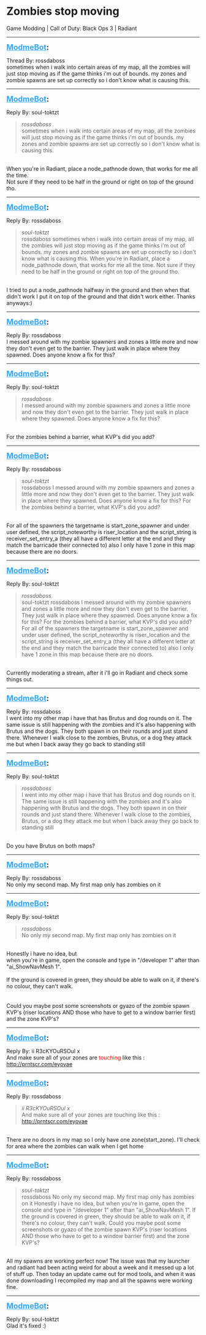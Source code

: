 # Zombies stop moving
Game Modding | Call of Duty: Black Ops 3 | Radiant

---
<strong style="font-size: 1.4em;"><span style="text-decoration: underline;text-decoration-color: #34a7f9;"><span style="color:#34a7f9;">ModmeBot</span></span>:</strong>

<p>Thread By: rossdaboss<br />sometimes when i walk into certain areas of my map, all the zombies will just stop moving as if the game thinks i&#39;m out of bounds. my zones and zombie spawns are set up correctly so i don&#39;t know what is causing this.</p>

---
<strong style="font-size: 1.4em;"><span style="text-decoration: underline;text-decoration-color: #34a7f9;"><span style="color:#34a7f9;">ModmeBot</span></span>:</strong>

<p>Reply By: soul-toktzt<br /><blockquote><em>rossdaboss</em><br />sometimes when i walk into certain areas of my map, all the zombies will just stop moving as if the game thinks i&#39;m out of bounds. my zones and zombie spawns are set up correctly so i don&#39;t know what is causing this.</blockquote><br /> When you&#39;re in Radiant, place a node_pathnode down, that works for me all the time.<br />Not sure if they need to be half in the ground or right on top of the ground tho.</p>

---
<strong style="font-size: 1.4em;"><span style="text-decoration: underline;text-decoration-color: #34a7f9;"><span style="color:#34a7f9;">ModmeBot</span></span>:</strong>

<p>Reply By: rossdaboss<br /><blockquote><em>soul-toktzt</em><br />rossdaboss sometimes when i walk into certain areas of my map, all the zombies will just stop moving as if the game thinks i&#39;m out of bounds. my zones and zombie spawns are set up correctly so i don&#39;t know what is causing this.  When you&#39;re in Radiant, place a node_pathnode down, that works for me all the time. Not sure if they need to be half in the ground or right on top of the ground tho.</blockquote><br /> I tried to put a node_pathnode halfway in the ground and then when that didn&#39;t work I put it on top of the ground and that didn&#39;t work either. Thanks anyways:)</p>

---
<strong style="font-size: 1.4em;"><span style="text-decoration: underline;text-decoration-color: #34a7f9;"><span style="color:#34a7f9;">ModmeBot</span></span>:</strong>

<p>Reply By: rossdaboss<br />I messed around with my zombie spawners and zones a little more and now they don&#39;t  even get to the barrier. They just walk in place where they spawned. Does anyone know a fix for this?</p>

---
<strong style="font-size: 1.4em;"><span style="text-decoration: underline;text-decoration-color: #34a7f9;"><span style="color:#34a7f9;">ModmeBot</span></span>:</strong>

<p>Reply By: soul-toktzt<br /><blockquote><em>rossdaboss</em><br />I messed around with my zombie spawners and zones a little more and now they don&#39;t  even get to the barrier. They just walk in place where they spawned. Does anyone know a fix for this?</blockquote><br /> For the zombies behind a barrier, what KVP&#39;s did you add?</p>

---
<strong style="font-size: 1.4em;"><span style="text-decoration: underline;text-decoration-color: #34a7f9;"><span style="color:#34a7f9;">ModmeBot</span></span>:</strong>

<p>Reply By: rossdaboss<br /><blockquote><em>soul-toktzt</em><br />rossdaboss I messed around with my zombie spawners and zones a little more and now they don&#39;t  even get to the barrier. They just walk in place where they spawned. Does anyone know a fix for this?  For the zombies behind a barrier, what KVP&#39;s did you add?</blockquote><br /> For all of the spawners the targetname is start_zone_spawner and under user defined, the script_noteworthy is riser_location and the script_string is receiver_set_entry_a (they all have a different letter at the end and they match the barricade their connected to) also I only have 1 zone in this map because there are no doors.</p>

---
<strong style="font-size: 1.4em;"><span style="text-decoration: underline;text-decoration-color: #34a7f9;"><span style="color:#34a7f9;">ModmeBot</span></span>:</strong>

<p>Reply By: soul-toktzt<br /><blockquote><em>rossdaboss</em><br />soul-toktzt rossdaboss I messed around with my zombie spawners and zones a little more and now they don&#39;t  even get to the barrier. They just walk in place where they spawned. Does anyone know a fix for this?  For the zombies behind a barrier, what KVP&#39;s did you add?  For all of the spawners the targetname is start_zone_spawner and under user defined, the script_noteworthy is riser_location and the script_string is receiver_set_entry_a (they all have a different letter at the end and they match the barricade their connected to) also I only have 1 zone in this map because there are no doors.</blockquote><br /> Currently moderating a stream, after it i&#39;ll go in Radiant and check some things out.</p>

---
<strong style="font-size: 1.4em;"><span style="text-decoration: underline;text-decoration-color: #34a7f9;"><span style="color:#34a7f9;">ModmeBot</span></span>:</strong>

<p>Reply By: rossdaboss<br />I went into my other map i have that has Brutus and dog rounds on it. The same issue is still happening with the zombies and it&#39;s also happening with Brutus and the dogs. They both spawn in on their rounds and just stand there. Whenever I walk close to the zombies, Brutus, or a dog they attack me but when I back away they go back to standing still</p>

---
<strong style="font-size: 1.4em;"><span style="text-decoration: underline;text-decoration-color: #34a7f9;"><span style="color:#34a7f9;">ModmeBot</span></span>:</strong>

<p>Reply By: soul-toktzt<br /><blockquote><em>rossdaboss</em><br />I went into my other map i have that has Brutus and dog rounds on it. The same issue is still happening with the zombies and it&#39;s also happening with Brutus and the dogs. They both spawn in on their rounds and just stand there. Whenever I walk close to the zombies, Brutus, or a dog they attack me but when I back away they go back to standing still </blockquote><br /> Do you have Brutus on both maps?</p>

---
<strong style="font-size: 1.4em;"><span style="text-decoration: underline;text-decoration-color: #34a7f9;"><span style="color:#34a7f9;">ModmeBot</span></span>:</strong>

<p>Reply By: rossdaboss<br />No only my second map. My first map only has zombies on it</p>

---
<strong style="font-size: 1.4em;"><span style="text-decoration: underline;text-decoration-color: #34a7f9;"><span style="color:#34a7f9;">ModmeBot</span></span>:</strong>

<p>Reply By: soul-toktzt<br /><blockquote><em>rossdaboss</em><br />No only my second map. My first map only has zombies on it</blockquote><br /> Honestly i have no idea, but<br />when you&#39;re in game, open the console and type in &quot;/developer 1&quot; after than &quot;ai_ShowNavMesh 1&quot;.<br /> <br />If the ground is covered in green, they should be able to walk on it, if there&#39;s no colour, they can&#39;t walk.<br /> <br /> <br />Could you maybe post some screenshots or gyazo of the zombie spawn KVP&#39;s (riser locations AND those who have to get to a window barrier first) and the zone KVP&#39;s?</p>

---
<strong style="font-size: 1.4em;"><span style="text-decoration: underline;text-decoration-color: #34a7f9;"><span style="color:#34a7f9;">ModmeBot</span></span>:</strong>

<p>Reply By: ii R3cKYOuRSOul x<br />And make sure all of your zones are <span style="color:#ff0000;">touching</span> like this : <a href="http://prntscr.com/eyovae">http://prntscr.com/eyovae</a></p>

---
<strong style="font-size: 1.4em;"><span style="text-decoration: underline;text-decoration-color: #34a7f9;"><span style="color:#34a7f9;">ModmeBot</span></span>:</strong>

<p>Reply By: rossdaboss<br /><blockquote><em>ii R3cKYOuRSOul x</em><br />And make sure all of your zones are touching like this : <a href="http://prntscr.com/eyovae">http://prntscr.com/eyovae</a></blockquote><br /> There are no doors in my map so I only have one zone(start_zone). I&#39;ll check for area where the zombies can walk when I get home</p>

---
<strong style="font-size: 1.4em;"><span style="text-decoration: underline;text-decoration-color: #34a7f9;"><span style="color:#34a7f9;">ModmeBot</span></span>:</strong>

<p>Reply By: rossdaboss<br /><blockquote><em>soul-toktzt</em><br />rossdaboss No only my second map. My first map only has zombies on it  Honestly i have no idea, but when you&#39;re in game, open the console and type in &quot;/developer 1&quot; after than &quot;ai_ShowNavMesh 1&quot;.   If the ground is covered in green, they should be able to walk on it, if there&#39;s no colour, they can&#39;t walk.     Could you maybe post some screenshots or gyazo of the zombie spawn KVP&#39;s (riser locations AND those who have to get to a window barrier first) and the zone KVP&#39;s?</blockquote><br /> All my spawns are working perfect now! The issue was that my launcher and radiant had been acting weird for about a week and it messed up a lot of stuff up. Then today an update came out for mod tools, and when it was done downloading I recompiled my map and all the spawns were working fine.</p>

---
<strong style="font-size: 1.4em;"><span style="text-decoration: underline;text-decoration-color: #34a7f9;"><span style="color:#34a7f9;">ModmeBot</span></span>:</strong>

<p>Reply By: soul-toktzt<br />Glad it&#39;s fixed :)</p>
